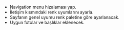 - Navigation menu hizalaması yap.
- İletişim kısmındaki renk uyumlarını ayarla.
- Sayfanın genel uyumu renk paletine göre ayarlanacak.
- Uygun fotolar ve başlıklar eklenecek.